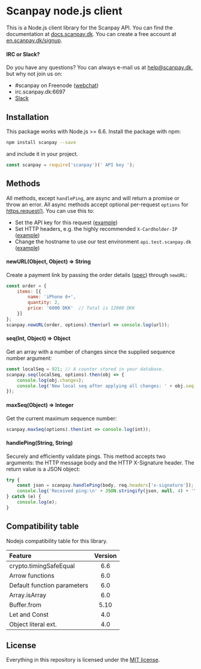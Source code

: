 # Scanpay node.js client

This is a Node.js client library for the Scanpay API. You can find the documentation at [docs.scanpay.dk](https://docs.scanpay.dk/). You can create a free account at [en.scanpay.dk/signup](https://en.scanpay.dk/signup).

#### IRC or Slack?

Do you have any questions? You can always e-mail us at [help@scanpay.dk](mailto:help@scanpay.dk), but why not join us on:

* #scanpay on Freenode ([webchat](https://webchat.freenode.net?randomnick=1&channels=scanpay&prompt=1))
* irc.scanpay.dk:6697
* [Slack](https://scanpay.dk/slack)

## Installation

This package works with Node.js >= 6.6. Install the package with npm:

```bash
npm install scanpay --save
```
and include it in your project.

```js
const scanpay = require('scanpay')(' API key ');
```

## Methods

All methods, except `handlePing`, are async and will return a promise or throw an error. All async methods accept optional per-request `options` for [https.request()](https://nodejs.org/api/http.html#http_http_request_options_callback). You can use this to:

* Set the API key for this request ([example](https://github.com/scanpaydk/node-scanpay/blob/master/tests/newURL.js#L8))
* Set HTTP headers, e.g. the highly recommended `X-Cardholder-IP` ([example](https://github.com/scanpaydk/node-scanpay/blob/master/tests/newURL.js#L11))
* Change the hostname to use our test environment `api.test.scanpay.dk` ([example](https://github.com/scanpaydk/node-scanpay/blob/master/tests/newURL.js#L9))

#### newURL(Object, Object) => String

Create a payment link by passing the order details ([spec](https://docs.scanpay.dk/payment-link#request-fields)) through `newURL`:

```js
const order = {
    items: [{
        name: 'iPhone 6+',
        quantity: 2,
        price: '6000 DKK'  // Total is 12000 DKK
    }]
};
scanpay.newURL(order, options).then(url => console.log(url));
```

#### seq(Int, Object) => Object

Get an array with a number of changes since the supplied sequence number argument:

```js
const localSeq = 921; // A counter stored in your database.
scanpay.seq(localSeq, options).then(obj => {
    console.log(obj.changes);
    console.log('New local seq after applying all changes: ' + obj.seq);
});
```

#### maxSeq(Object) => Integer

Get the current maximum sequence number:

```js
scanpay.maxSeq(options).then(int => console.log(int));
```

#### handlePing(String, String)

Securely and efficiently validate pings. This method accepts two arguments: the HTTP message body and the HTTP X-Signature header. The return value is a JSON object:

```js
try {
    const json = scanpay.handlePing(body, req.headers['x-signature']);
    console.log('Received ping:\n' + JSON.stringify(json, null, 4) + '\n');
} catch (e) {
    console.log(e);
}
```

## Compatibility table

Nodejs compatibility table for this library.

| Feature                           | Version |
| :-------------------------------- | :-----: |
| crypto.timingSafeEqual            | 6.6     |
| Arrow functions                   | 6.0     |
| Default function parameters       | 6.0     |
| Array.isArray                     | 6.0     |
| Buffer.from                       | 5.10    |
| Let and Const                     | 4.0     |
| Object literal ext.               | 4.0     |


## License

Everything in this repository is licensed under the [MIT license](LICENSE).
